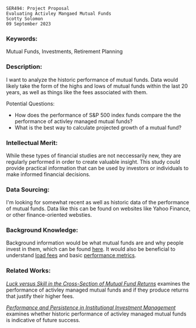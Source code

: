 ```
SER494: Project Proposal
Evaluating Activley Mangaed Mutual Funds
Scotty Solomon
09 September 2023
```

### Keywords: 

Mutual Funds, Investments, Retirement Planning

### Description: 

I want to analyze the historic performance of mutual funds. Data would likely take the form of the highs and lows of mutual funds within the last 20 years, as well as things like the fees associated with them.    

Potential Questions:

+ How does the performance of S&P 500 index funds compare the the performance of activley managed mutual funds? 
+ What is the best way to calculate projected growth of a mutual fund?


### Intellectual Merit:

While these types of financial studies are not neccessarily new, they are regularly performed in order to create valuable insight. This study could provide practical information that can be used by investors or individuals to make informed financial decisions.

### Data Sourcing:

I'm looking for somewhat recent as well as historic data of the performance of mutual funds. Data like this can be found on websites like Yahoo Finance, or other finance-oriented websties.

### Background Knowledge:

Background information would be what mutual funds are and why people invest in them, which can be found [here](https://www.investor.gov/introduction-investing/investing-basics/investment-products/mutual-funds-and-exchange-traded-1). It would also be beneficial to understand [load fees](https://www.investor.gov/introduction-investing/getting-started/understanding-fees) and basic [performance metrics](https://www.bing.com/search?q=mutual+fund+performance+metrics&cvid=4da23090a8db4fe98085d028cc2bab8d&aqs=edge.0.0j69i57j69i64.6020j0j9&FORM=ANAB01&PC=U531).

### Related Works: 

*[Luck versus Skill in the Cross-Section of Mutual Fund Returns](https://www.jstor.org/stable/40864991)* examines the performance of activley managed mutual funds and if they produce returns that justify their higher fees.

*[Performance and Persistence in Institutional Investment Management](https://onlinelibrary.wiley.com/doi/10.1111/j.1540-6261.2009.01550.x)* examines whether historic performance of activley managed mutual funds is indicative of future success.

